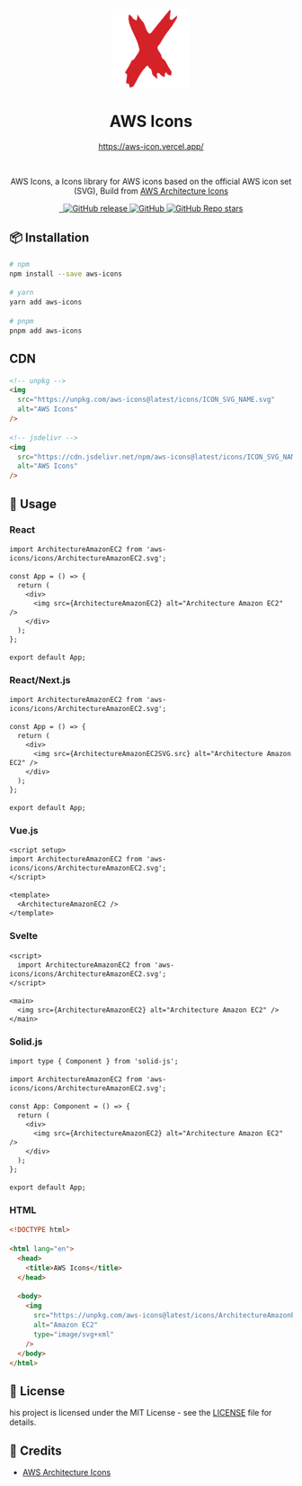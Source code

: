 <div align="center">
  <a href="https://aws-icon.vercel.app/">
    <img src="https://raw.githubusercontent.com/MKAbuMattar/aws-icons/main/src/assets/aws-icons.svg" alt="AWS Icons Logo" height="140" />
  </a>

  <h1>AWS Icons</h1>

<a href="https://aws-icon.vercel.app/">https://aws-icon.vercel.app/</a>

  <br/>

  <p>AWS Icons, a Icons library for AWS icons based on the official AWS icon set (SVG), Build from <a href="https://aws.amazon.com/architecture/icons/">AWS Architecture Icons</a></p>
</div>

<div align="center">
  <a href="https://www.npmjs.com/package/aws-icons" target="_blank">
    <img src="https://img.shields.io/badge/npm-%23CB3837.svg?style=for-the-badge&logo=npm&logoColor=white" alt=""/>
  </a>

  <a href="https://github.com/MKAbuMattar/aws-icons" target="_blank">
    <img src="https://img.shields.io/badge/github-%23181717.svg?style=for-the-badge&logo=github&logoColor=white" alt=""/>
  </a>

  <a href="https://github.com/MKAbuMattar/aws-icons/releases">
    <img alt="GitHub release" src="https://img.shields.io/github/v/release/MKAbuMattar/aws-icons?color=%23d52128&label=Latest%20release&style=for-the-badge" />
    </a>

  <a href="/LICENSE">
    <img alt="GitHub" src="https://img.shields.io/github/license/MKAbuMattar/aws-icons?color=%23d52128&style=for-the-badge">
  </a>

  <a href="https://github.com/MKAbuMattar/aws-icons/stargazers">
    <img alt="GitHub Repo stars" src="https://img.shields.io/github/stars/MKAbuMattar/aws-icons?color=%23d52128&label=github%20stars&style=for-the-badge">
  </a>
</div>

## 📦 Installation

```bash
# npm
npm install --save aws-icons

# yarn
yarn add aws-icons

# pnpm
pnpm add aws-icons
```

## CDN

```html
<!-- unpkg -->
<img
  src="https://unpkg.com/aws-icons@latest/icons/ICON_SVG_NAME.svg"
  alt="AWS Icons"
/>

<!-- jsdelivr -->
<img
  src="https://cdn.jsdelivr.net/npm/aws-icons@latest/icons/ICON_SVG_NAME.svg"
  alt="AWS Icons"
/>
```

## 📖 Usage

### React

```tsx
import ArchitectureAmazonEC2 from 'aws-icons/icons/ArchitectureAmazonEC2.svg';

const App = () => {
  return (
    <div>
      <img src={ArchitectureAmazonEC2} alt="Architecture Amazon EC2" />
    </div>
  );
};

export default App;
```

### React/Next.js

```tsx
import ArchitectureAmazonEC2 from 'aws-icons/icons/ArchitectureAmazonEC2.svg';

const App = () => {
  return (
    <div>
      <img src={ArchitectureAmazonEC2SVG.src} alt="Architecture Amazon EC2" />
    </div>
  );
};

export default App;
```

### Vue.js

```vue
<script setup>
import ArchitectureAmazonEC2 from 'aws-icons/icons/ArchitectureAmazonEC2.svg';
</script>

<template>
  <ArchitectureAmazonEC2 />
</template>
```

### Svelte

```svelte
<script>
  import ArchitectureAmazonEC2 from 'aws-icons/icons/ArchitectureAmazonEC2.svg';
</script>

<main>
  <img src={ArchitectureAmazonEC2} alt="Architecture Amazon EC2" />
</main>
```

### Solid.js

```tsx
import type { Component } from 'solid-js';

import ArchitectureAmazonEC2 from 'aws-icons/icons/ArchitectureAmazonEC2.svg';

const App: Component = () => {
  return (
    <div>
      <img src={ArchitectureAmazonEC2} alt="Architecture Amazon EC2" />
    </div>
  );
};

export default App;
```

### HTML

```html
<!DOCTYPE html>

<html lang="en">
  <head>
    <title>AWS Icons</title>
  </head>

  <body>
    <img
      src="https://unpkg.com/aws-icons@latest/icons/ArchitectureAmazonEC2.svg"
      alt="Amazon EC2"
      type="image/svg+xml"
    />
  </body>
</html>
```

## 📝 License

his project is licensed under the MIT License - see the [LICENSE](LICENSE) file for details.

## 📜 Credits

- [AWS Architecture Icons](https://aws.amazon.com/architecture/icons/)
